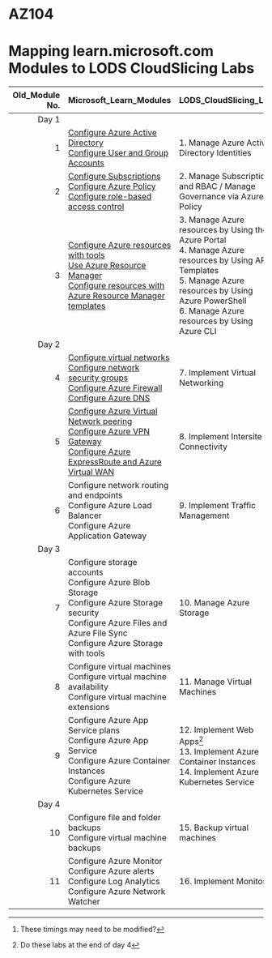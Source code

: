 # AZ104
# Mapping learn.microsoft.com Modules to LODS CloudSlicing Labs


|Old_Module No.|Microsoft_Learn_Modules | LODS_CloudSlicing_Labs |Expected_Lab Duration[^1] |
|---:|---|---|---|
|Day 1|
|1|[Configure Azure Active Directory](https://learn.microsoft.com/en-us/training/modules/configure-azure-active-directory/)<BR>[Configure User and Group Accounts](https://learn.microsoft.com/en-us/training/modules/configure-user-group-accounts/)|1.	Manage Azure Active Directory Identities |1 Hour|
|2|[Configure Subscriptions](https://learn.microsoft.com/en-us/training/modules/configure-subscriptions/)<br>[Configure Azure Policy](https://learn.microsoft.com/en-us/training/modules/configure-azure-policy/)<br>[Configure role-based access control](https://learn.microsoft.com/en-us/training/modules/configure-role-based-access-control/)|2.	Manage Subscriptions and RBAC / Manage Governance via Azure Policy |1 hour, 20 minutes|  
|3|[Configure Azure resources with tools](https://learn.microsoft.com/en-us/training/modules/configure-azure-resources-tools/)<BR>[Use Azure Resource Manager](https://learn.microsoft.com/en-us/training/modules/use-azure-resource-manager/)<BR>[Configure resources with Azure Resource Manager templates](https://learn.microsoft.com/en-us/training/modules/configure-resources-arm-templates/)|3.	Manage Azure resources by Using the Azure Portal <br>4.	Manage Azure resources by Using ARM Templates <br>5.	Manage Azure resources by Using Azure PowerShell<br>6.	Manage Azure resources by Using Azure CLI|40 minutes<br>40 minutes<br>30 minutes<br>40 Minutes|
|Day 2|
|4|[Configure virtual networks](https://learn.microsoft.com/en-us/training/modules/configure-virtual-networks/)<BR>[Configure network security groups](https://learn.microsoft.com/en-us/training/modules/configure-network-security-groups/)<BR>[Configure Azure Firewall](https://learn.microsoft.com/en-us/training/modules/configure-azure-firewall/)<BR>[Configure Azure DNS](https://learn.microsoft.com/en-us/training/modules/configure-azure-dns/)|7.	Implement Virtual Networking|1 hour, 30 minutes|
|5|[Configure Azure Virtual Network peering](https://learn.microsoft.com/en-us/training/modules/configure-vnet-peering/)<BR>[Configure Azure VPN Gateway](https://learn.microsoft.com/en-us/training/modules/configure-vpn-gateway/)<BR>[Configure Azure ExpressRoute and Azure Virtual WAN](https://learn.microsoft.com/en-us/training/modules/configure-expressroute-virtual-wan/)|8.	Implement Intersite Connectivity|1 hour|
|6|Configure network routing and endpoints<BR>Configure Azure Load Balancer<BR>Configure Azure Application Gateway|9.	Implement Traffic Management|1 Hour|
|Day 3|
|7|Configure storage accounts<BR>Configure Azure Blob Storage<BR>Configure Azure Storage security<BR>Configure Azure Files and Azure File Sync<BR>Configure Azure Storage with tools|10.	Manage Azure Storage|1 Hour|
|8|Configure virtual machines<BR>Configure virtual machine availability<BR>Configure virtual machine extensions|11.	Manage Virtual Machines|1 hour, 30 minutes|
|9|Configure Azure App Service plans<BR>Configure Azure App Service<BR>Configure Azure Container Instances<BR>Configure Azure Kubernetes Service|12.	Implement Web Apps[^2]<br>13.	Implement Azure Container Instances<br>14.	Implement Azure Kubernetes Service|40 Minutes<br>40 Minutes<br>1 Hour|
|Day 4|
|10|Configure file and folder backups<BR>Configure virtual machine backups|15.	Backup virtual machines|1 Hour|
|11|Configure Azure Monitor<BR>Configure Azure alerts<BR>Configure Log Analytics<BR>Configure Azure Network Watcher|16.	Implement Monitoring|1 Hour|

[^1]: These timings may need to be modified?  
[^2]: Do these labs at the end of day 4
